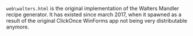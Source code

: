 `web\walters.html` is the original implementation of the Walters Mandler recipe generator.
It has existed since march 2017, when it spawned as a result of the original ClickOnce WinForms app not being very distributable anymore.

  